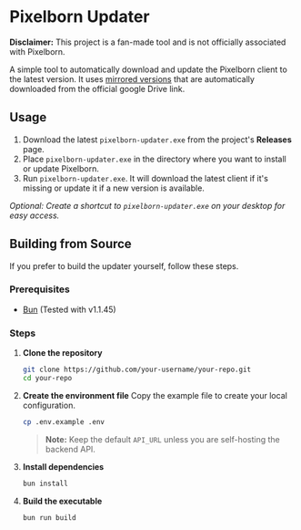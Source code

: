 # Pixelborn Updater

**Disclaimer:** This project is a fan-made tool and is not officially associated with Pixelborn.

A simple tool to automatically download and update the Pixelborn client to the latest version.
It uses [mirrored versions](https://github.com/levent587/pixelborn-releases-mirror/releases) that are automatically downloaded from the official google Drive link. 

## Usage

1.  Download the latest `pixelborn-updater.exe` from the project's **Releases** page.
2.  Place `pixelborn-updater.exe` in the directory where you want to install or update Pixelborn.
3.  Run `pixelborn-updater.exe`. It will download the latest client if it's missing or update it if a new version is available.

_Optional: Create a shortcut to `pixelborn-updater.exe` on your desktop for easy access._

## Building from Source

If you prefer to build the updater yourself, follow these steps.

### Prerequisites

- [Bun](https://bun.sh/) (Tested with v1.1.45)

### Steps

1.  **Clone the repository**

    ```sh
    git clone https://github.com/your-username/your-repo.git
    cd your-repo
    ```

2.  **Create the environment file**
    Copy the example file to create your local configuration.

    ```sh
    cp .env.example .env
    ```

    > **Note:** Keep the default `API_URL` unless you are self-hosting the backend API.

3.  **Install dependencies**

    ```sh
    bun install
    ```

4.  **Build the executable**
    ```sh
    bun run build
    ```
